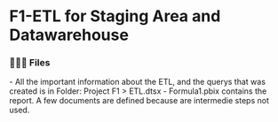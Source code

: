 # F1-ETL for Staging Area and Datawarehouse
<h3> 👨🏻‍💻 Files </h3>
- All the important information about the ETL, and the querys that was created is in Folder: Project F1 > ETL.dtsx
- Formula1.pbix contains the report.
A few documents are defined because are  intermedie steps not used.
